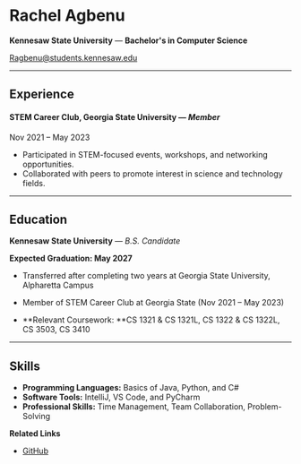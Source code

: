 # Rachel Agbenu
**Kennesaw State University** — **Bachelor's in Computer Science**

Ragbenu@students.kennesaw.edu



------



## **Experience**

#### **STEM Career Club, Georgia State University** — *Member*

Nov 2021 – May 2023

- Participated in STEM-focused events, workshops, and networking opportunities.
- Collaborated with peers to promote interest in science and technology fields.



---

## **Education** 

**Kennesaw State University** — *B.S. Candidate*

**Expected Graduation: May 2027**

- Transferred after completing two years at Georgia State University, Alpharetta Campus

- Member of STEM Career Club at Georgia State (Nov 2021 – May 2023)

- **Relevant Coursework: **CS 1321 & CS 1321L, CS 1322 & CS 1322L, CS 3503, CS 3410

  

---

## **Skills**

- **Programming Languages:** Basics of Java, Python, and C#
- **Software Tools:** IntelliJ, VS Code, and PyCharm
- **Professional Skills:** Time Management, Team Collaboration, Problem-Solving  



 **Related Links** 

- [GitHub](https://github.com/Rachel-Emerald)

